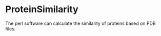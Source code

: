 # ProteinSimilarity

The perl software can calculate the similarity of proteins based on PDB files.
